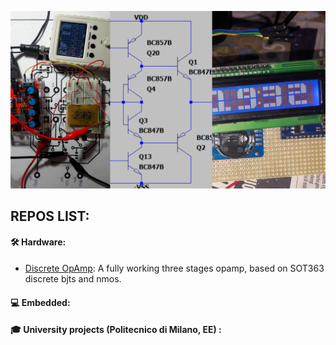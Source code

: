 ![img](banner.png)

## REPOS LIST: 

#### 🛠 Hardware:
- [Discrete OpAmp](https://github.com/AleDedor/Discrete_OpAmp): A fully working three stages opamp, based on SOT363 discrete bjts and nmos.
#### 💻 Embedded:
#### 🎓 University projects (Politecnico di Milano, EE) :
